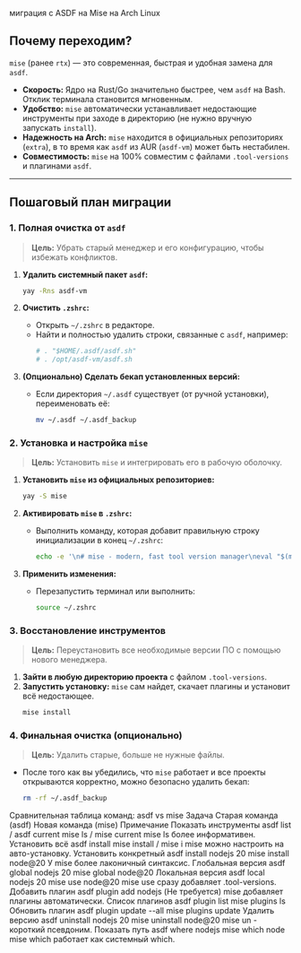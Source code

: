 
миграция с ASDF на Mise на Arch Linux

## Почему переходим?

`mise` (ранее `rtx`) — это современная, быстрая и удобная замена для `asdf`.
- **Скорость:** Ядро на Rust/Go значительно быстрее, чем `asdf` на Bash. Отклик терминала становится мгновенным.
- **Удобство:** `mise` автоматически устанавливает недостающие инструменты при заходе в директорию (не нужно вручную запускать `install`).
- **Надежность на Arch:** `mise` находится в официальных репозиториях (`extra`), в то время как `asdf` из AUR (`asdf-vm`) может быть нестабилен.
- **Совместимость:** `mise` на 100% совместим с файлами `.tool-versions` и плагинами `asdf`.

---

## Пошаговый план миграции

### 1. Полная очистка от `asdf`

> **Цель:** Убрать старый менеджер и его конфигурацию, чтобы избежать конфликтов.

1.  **Удалить системный пакет `asdf`:**
    ```bash
    yay -Rns asdf-vm
    ```

2.  **Очистить `.zshrc`:**
    - Открыть `~/.zshrc` в редакторе.
    - Найти и полностью удалить строки, связанные с `asdf`, например:
      ```zsh
      # . "$HOME/.asdf/asdf.sh"
      # . /opt/asdf-vm/asdf.sh
      ```

3.  **(Опционально) Сделать бекап установленных версий:**
    - Если директория `~/.asdf` существует (от ручной установки), переименовать её:
      ```bash
      mv ~/.asdf ~/.asdf_backup
      ```

### 2. Установка и настройка `mise`

> **Цель:** Установить `mise` и интегрировать его в рабочую оболочку.

1.  **Установить `mise` из официальных репозиториев:**
    ```bash
    yay -S mise
    ```

2.  **Активировать `mise` в `.zshrc`:**
    - Выполнить команду, которая добавит правильную строку инициализации в конец `~/.zshrc`:
      ```bash
      echo -e '\n# mise - modern, fast tool version manager\neval "$(mise activate zsh)"' >> ~/.zshrc
      ```

3.  **Применить изменения:**
    - Перезапустить терминал или выполнить:
      ```bash
      source ~/.zshrc
      ```

### 3. Восстановление инструментов

> **Цель:** Переустановить все необходимые версии ПО с помощью нового менеджера.

1.  **Зайти в любую директорию проекта** с файлом `.tool-versions`.
2.  **Запустить установку:** `mise` сам найдет, скачает плагины и установит всё недостающее.
    ```bash
    mise install
    ```

### 4. Финальная очистка (опционально)

> **Цель:** Удалить старые, больше не нужные файлы.

- После того как вы убедились, что `mise` работает и все проекты открываются корректно, можно безопасно удалить бекап:
  ```bash
  rm -rf ~/.asdf_backup
Сравнительная таблица команд: asdf vs mise
Задача	Старая команда (asdf)	Новая команда (mise)	Примечание
Показать инструменты	asdf list / asdf current	mise ls / mise current	mise ls более информативен.
Установить всё	asdf install	mise install / mise i	mise можно настроить на авто-установку.
Установить конкретный	asdf install nodejs 20	mise install node@20	У mise более лаконичный синтаксис.
Глобальная версия	asdf global nodejs 20	mise global node@20	
Локальная версия	asdf local nodejs 20	mise use node@20	mise use сразу добавляет .tool-versions.
Добавить плагин	asdf plugin add nodejs	(Не требуется)	mise добавляет плагины автоматически.
Список плагинов	asdf plugin list	mise plugins ls	
Обновить плагин	asdf plugin update --all	mise plugins update	
Удалить версию	asdf uninstall nodejs 20	mise uninstall node@20	mise un - короткий псевдоним.
Показать путь	asdf where nodejs	mise which node	mise which работает как системный which.